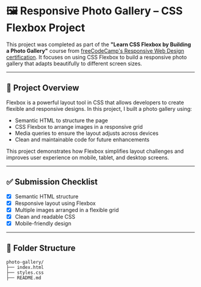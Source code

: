 # 🖼️ Responsive Photo Gallery – CSS Flexbox Project

This project was completed as part of the **"Learn CSS Flexbox by Building a Photo Gallery"** course from [freeCodeCamp's Responsive Web Design certification](https://www.freecodecamp.org/certification/jfcosta/responsive-web-design). It focuses on using CSS Flexbox to build a responsive photo gallery that adapts beautifully to different screen sizes.

---

## 📖 Project Overview

Flexbox is a powerful layout tool in CSS that allows developers to create flexible and responsive designs. In this project, I built a photo gallery using:

- Semantic HTML to structure the page  
- CSS Flexbox to arrange images in a responsive grid  
- Media queries to ensure the layout adjusts across devices  
- Clean and maintainable code for future enhancements

This project demonstrates how Flexbox simplifies layout challenges and improves user experience on mobile, tablet, and desktop screens.

---

## ✅ Submission Checklist

- [x] Semantic HTML structure  
- [x] Responsive layout using Flexbox  
- [x] Multiple images arranged in a flexible grid  
- [x] Clean and readable CSS  
- [x] Mobile-friendly design

---

## 📂 Folder Structure

```plaintext
photo-gallery/
├── index.html
├── styles.css
├── README.md
